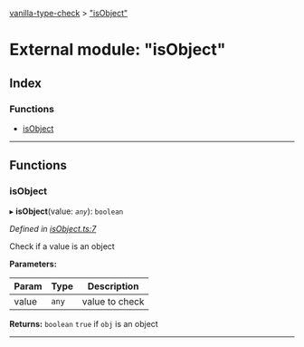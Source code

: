 [vanilla-type-check](../README.md) > ["isObject"](../modules/_isobject_.md)

# External module: "isObject"

## Index

### Functions

* [isObject](_isobject_.md#isobject)

---

## Functions

<a id="isobject"></a>

###  isObject

▸ **isObject**(value: *`any`*): `boolean`

*Defined in [isObject.ts:7](https://github.com/danikaze/npm-vanilla-type-check/blob/1e73ec3/src/isObject.ts#L7)*

Check if a value is an object

**Parameters:**

| Param | Type | Description |
| ------ | ------ | ------ |
| value | `any` |  value to check |

**Returns:** `boolean`
`true` if `obj` is an object

___

